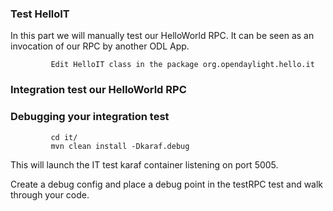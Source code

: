 ### Test HelloIT

In this part we will manually test our HelloWorld RPC. It can be seen as an invocation of our RPC by another ODL App.

             Edit HelloIT class in the package org.opendaylight.hello.it

### Integration test our HelloWorld RPC


### Debugging your integration test

             cd it/
             mvn clean install -Dkaraf.debug

This will launch the IT test karaf container listening on port 5005.

Create a debug config and place a debug point in the testRPC test and walk through your code. 
